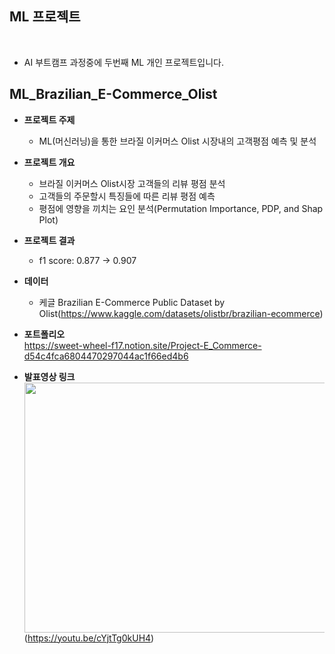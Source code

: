 ## ML 프로젝트
<br>

- AI 부트캠프 과정중에 두번째 ML 개인 프로젝트입니다. <br>

## ML_Brazilian_E-Commerce_Olist
- **프로젝트 주제**
  - ML(머신러닝)을 통한 브라질 이커머스 Olist 시장내의 고객평점 예측 및 분석

- **프로젝트 개요**
  - 브라질 이커머스 Olist시장 고객들의 리뷰 평점 분석
  - 고객들의 주문할시 특징들에 따른 리뷰 평점 예측
  - 평점에 영향을 끼치는 요인 분석(Permutation Importance, PDP, and Shap Plot)

- **프로젝트 결과**  
  - f1 score: 0.877 → 0.907


- **데이터**  
  - 케글 Brazilian E-Commerce Public Dataset by Olist(https://www.kaggle.com/datasets/olistbr/brazilian-ecommerce) 

- **포트폴리오**  
https://sweet-wheel-f17.notion.site/Project-E_Commerce-d54c4fca6804470297044ac1f66ed4b6

- **발표영상 링크**    
<img src="https://user-images.githubusercontent.com/101457515/196030344-38ac1d9f-f79a-4090-98ba-18de8172d7c7.jpeg" width="700" height="400"/> <br>
(https://youtu.be/cYjtTg0kUH4)



<br><br>

